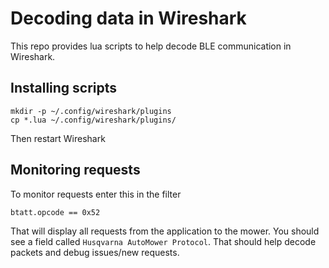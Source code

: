 # Decoding data in Wireshark

This repo provides lua scripts to help decode BLE communication in Wireshark.

## Installing scripts

```shell
mkdir -p ~/.config/wireshark/plugins
cp *.lua ~/.config/wireshark/plugins/
```

Then restart Wireshark

## Monitoring requests

To monitor requests enter this in the filter

```
btatt.opcode == 0x52
```

That will display all requests from the application to the mower. You should
see a field called `Husqvarna AutoMower Protocol`. That should help decode
packets and debug issues/new requests.

